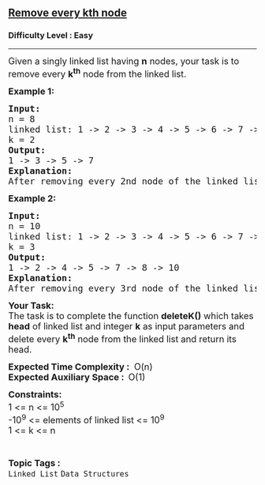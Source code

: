 <h2><a href="https://www.geeksforgeeks.org/problems/remove-every-kth-node/1?utm_source=geeksforgeeks&utm_medium=article_practice_tab&utm_campaign=article_practice_tab">Remove every kth node</a></h2><h3>Difficulty Level : Easy</h3><hr><div class="problems_problem_content__Xm_eO"><p><span style="font-size: 18px;">Given a singly linked list having <strong>n</strong> nodes, your task is to remove every <strong>k<sup>th</sup></strong> node from the linked list.&nbsp;</span></p>
<p><span style="font-size: 18px;"><strong>Example 1:</strong></span></p>
<pre><span style="font-size: 18px;"><strong>Input:<br></strong>n = 8<br>linked list: 1 -&gt; 2 -&gt; 3 -&gt; 4 -&gt; 5 -&gt; 6 -&gt; 7 -&gt; 8 <br>k = 2<br><strong>Output:</strong> <br>1 -&gt; 3 -&gt; 5 -&gt; 7<br><strong>Explanation:</strong> <br>After removing every 2nd node of the linked list, the resultant linked list will be: 1 -&gt; 3 -&gt; 5 -&gt; 7.</span></pre>
<p><span style="font-size: 18px;"><strong>Example 2:</strong></span></p>
<pre><span style="font-size: 18px;"><strong>Input:<br></strong>n = 10<br>linked list: 1 -&gt; 2 -&gt; 3 -&gt; 4 -&gt; 5 -&gt; 6 -&gt; 7 -&gt; 8 -&gt; 9 -&gt; 10 <br>k = 3<br><strong>Output:</strong> <br>1 -&gt; 2 -&gt; 4 -&gt; 5 -&gt; 7 -&gt; 8 -&gt; 10<br><strong>Explanation:</strong> <br>After removing every 3rd node of the linked list, the resultant linked list will be: 1 -&gt; 2 -&gt; 4 -&gt; 5 -&gt; 7 -&gt; 8 -&gt; 10.</span></pre>
<p><span style="font-size: 18px;"><strong>Your Task:</strong><br>The task is to complete the function&nbsp;<strong>deleteK()</strong> which takes <strong>head</strong> of linked list and integer <strong>k</strong> as input parameters and delete every <strong>k<sup>th</sup></strong> node from the linked list and return its head.</span></p>
<p><span style="font-size: 18px;"><strong>Expected Time Complexity :</strong> <strong>&nbsp;</strong>O(n)<br><strong>Expected Auxiliary Space :&nbsp; </strong>O(1)</span></p>
<p><span style="font-size: 18px;"><strong>Constraints:</strong><br>1 &lt;= n &lt;= 10<sup>5</sup><br>-10<sup>9</sup> &lt;= elements of linked list &lt;= 10<sup>9</sup><br>1 &lt;= k &lt;= n</span></p></div><br><p><span style=font-size:18px><strong>Topic Tags : </strong><br><code>Linked List</code>&nbsp;<code>Data Structures</code>&nbsp;